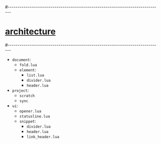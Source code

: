 #-------------------------------------------------------------------------------
# [architecture]()
#-------------------------------------------------------------------------------
- `document`:
  - `fold.lua`
  - `element`:
    - `list.lua`
    - `divider.lua`
    - `header.lua`
- `project`:
  - `scratch`
  - `sync`
- `ui`:
  - `opener.lua`
  - `statusline.lua`
  - `snippet`:
    - `divider.lua`
    - `header.lua`
    - `link_header.lua`
